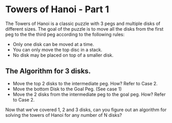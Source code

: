 # Towers of Hanoi - Part 1
The Towers of Hanoi is a classic puzzle with 3 pegs and multiple disks of different sizes. The goal of the puzzle is to move all the disks from the first peg to the the third peg according to the following rules:
- Only one disk can be moved at a time.
- You can only move the top disc in a stack.
- No disk may be placed on top of a smaller disk.

## The Algorithm for 3 disks.

- Move the top 2 disks to the intermediate peg. How? Refer to Case 2.
- Move the bottom Disk to the Goal Peg. (See case 1)
- Move the 2 disks from the intermediate peg to the goal peg. How? Refer to Case 2.

Now that we’ve covered 1, 2 and 3 disks, can you figure out an algorithm for solving the towers of Hanoi for any number of N disks?